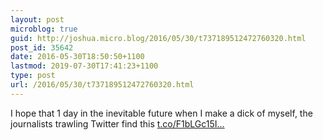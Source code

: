 ```yaml
---
layout: post
microblog: true
guid: http://joshua.micro.blog/2016/05/30/t737189512472760320.html
post_id: 35642
date: 2016-05-30T18:50:50+1100
lastmod: 2019-07-30T17:41:23+1100
type: post
url: /2016/05/30/t737189512472760320.html
---
```

I hope that 1 day in the inevitable future when I make a dick of myself, the journalists trawling Twitter find this [t.co/F1bLGc15I...](https://t.co/F1bLGc15IR)
